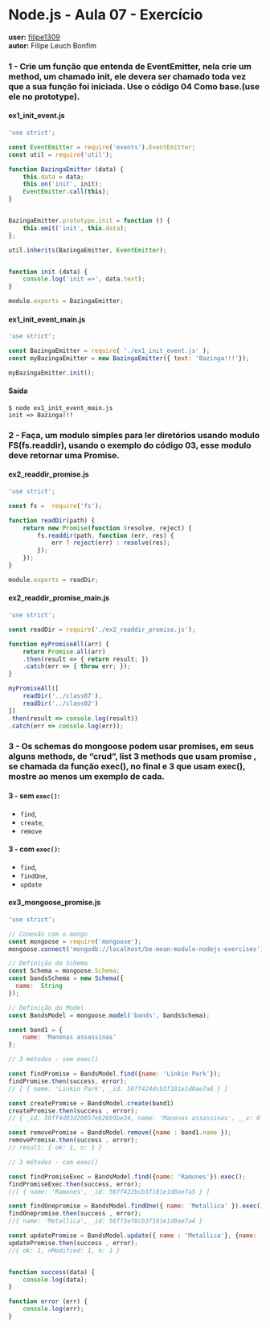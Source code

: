# Node.js - Aula 07 - Exercício
**user:** [filipe1309](https://github.com/filipe1309)  
**autor:** Filipe Leuch Bonfim

### 1 - Crie um função que entenda de EventEmitter, nela crie um method, um chamado init, ele devera ser chamado toda vez que a sua função foi iniciada. Use o código 04 Como base.(use ele no prototype).

#### ex1_init_event.js
```js
'use strict';

const EventEmitter = require('events').EventEmitter;
const util = require('util');

function BazingaEmitter (data) {
    this.data = data;
    this.on('init', init);
    EventEmitter.call(this);
}


BazingaEmitter.prototype.init = function () {
    this.emit('init', this.data);
};

util.inherits(BazingaEmitter, EventEmitter);


function init (data) {
    console.log('init =>', data.text);
}

module.exports = BazingaEmitter;
```

#### ex1_init_event_main.js
```js
'use strict';

const BazingaEmitter = require( './ex1_init_event.js' );
const myBazingaEmitter = new BazingaEmitter({ text: 'Bazinga!!!'});

myBazingaEmitter.init();
```

#### Saída
```
$ node ex1_init_event_main.js
init => Bazinga!!!
```


### 2 - Faça, um modulo simples para ler diretórios usando modulo FS(fs.readdir), usando o exemplo do código 03, esse modulo deve retornar uma Promise.

#### ex2_readdir_promise.js
```js
'use strict';

const fs =  require('fs');

function readDir(path) {
    return new Promise(function (resolve, reject) {
        fs.readdir(path, function (err, res) {
            err ? reject(err) : resolve(res);
        });
    });
}

module.exports = readDir;
```

#### ex2_readdir_promise_main.js
```js
'use strict';

const readDir = require('./ex2_readdir_promise.js');

function myPromiseAll(arr) {
    return Promise.all(arr)
    .then(result => { return result; })
    .catch(err => { throw err; });
}

myPromiseAll([
    readDir('../class07'),
    readDir('../class02')
])
.then(result => console.log(result))
.catch(err => console.log(err));
```

### 3 - Os schemas do mongoose podem usar promises, em seus alguns methods, de “crud”, list 3 methods que usam promise , se chamada da função exec(), no final e 3 que usam exec(), mostre ao menos um exemplo de cada.

#### 3 - sem `exec()`:
- `find`,
- `create`,
- `remove`


#### 3 - com `exec()`:
- `find`,
- `findOne`,
- `update`

#### ex3_mongoose_promise.js
```js
'use strict';

// Conexão com o mongo
const mongoose = require('mongoose');
mongoose.connect('mongodb://localhost/be-mean-modulo-nodejs-exercises');

// Definição do Schema
const Schema = mongoose.Schema;
const bandsSchema = new Schema({
  name:  String
});

// Definição do Model
const BandsModel = mongoose.model('bands', bandsSchema);

const band1 = {
    name: 'Manonas assassinas'
};

// 3 métodos - sem exec()

const findPromise = BandsModel.find({name: 'Linkin Park'});
findPromise.then(success, error);
// [ { name: 'Linkin Park', _id: 56ff424dcb3f181e1d0ae7a6 } ]

const createPromise = BandsModel.create(band1)
createPromise.then(success , error);
// { _id: 56ff4d03d20057e62669be34, name: 'Manonas assassinas', __v: 0 }

const removePromise = BandsModel.remove({name : band1.name });
removePromise.then(success , error);
// result: { ok: 1, n: 1 }

// 3 métodos - com exec()

const findPromiseExec = BandsModel.find({name: 'Ramones'}).exec();
findPromiseExec.then(success, error);
//[ { name: 'Ramones', _id: 56ff422bcb3f181e1d0ae7a5 } ]

const findOnepromise = BandsModel.findOne({ name: 'Metallica' }).exec();
findOnepromise.then(success , error);
//{ name: 'Metallica', _id: 56ff3ef8cb3f181e1d0ae7a4 }

const updatePromise = BandsModel.update({ name : 'Metallica'}, {name: '+Metallica'}).exec();
updatePromise.then(success , error);
//{ ok: 1, nModified: 1, n: 1 }


function success(data) {
    console.log(data);
}

function error (err) {
    console.log(err);
}
```
